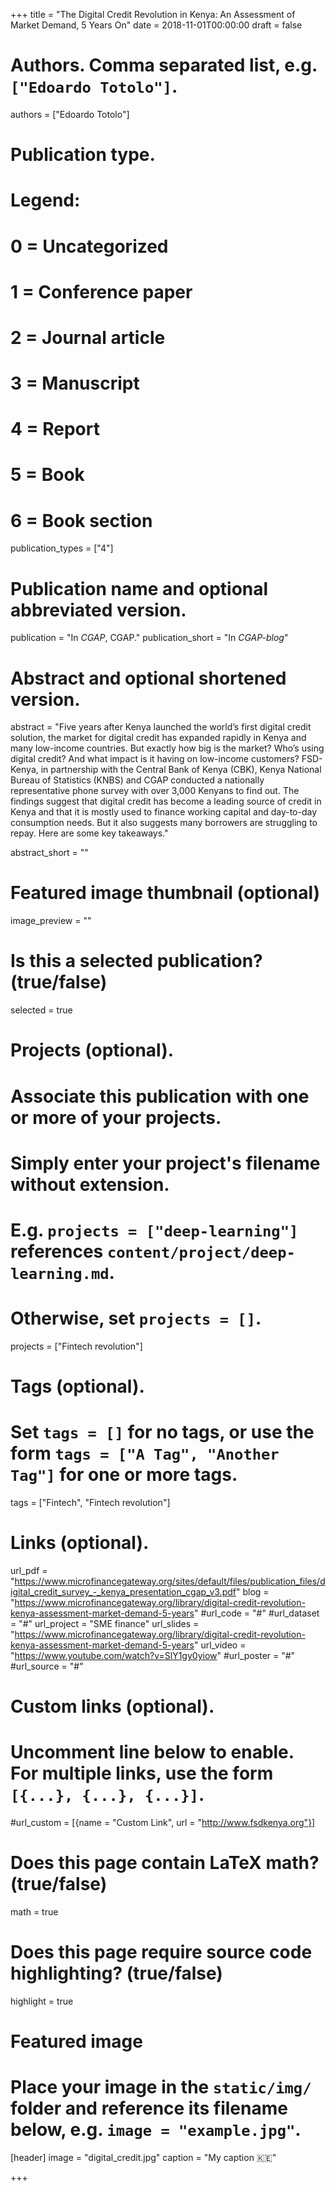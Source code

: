 +++
title = "The Digital Credit Revolution in Kenya: An Assessment of Market Demand, 5 Years On"
date = 2018-11-01T00:00:00
draft = false

# Authors. Comma separated list, e.g. `["Edoardo Totolo"]`.
authors = ["Edoardo Totolo"]

# Publication type.
# Legend:
# 0 = Uncategorized
# 1 = Conference paper
# 2 = Journal article
# 3 = Manuscript
# 4 = Report
# 5 = Book
# 6 = Book section
publication_types = ["4"]

# Publication name and optional abbreviated version.
publication = "In *CGAP*, CGAP."
publication_short = "In *CGAP-blog*"

# Abstract and optional shortened version.
abstract = "Five years after Kenya launched the world’s first digital credit solution, the market for digital credit has expanded rapidly in Kenya and many low-income countries. But exactly how big is the market? Who’s using digital credit? And what impact is it having on low-income customers? FSD-Kenya, in partnership with the Central Bank of Kenya (CBK), Kenya National Bureau of Statistics (KNBS) and CGAP conducted a nationally representative phone survey with over 3,000 Kenyans to find out. The findings suggest that digital credit has become a leading source of credit in Kenya and that it is mostly used to finance working capital and day-to-day consumption needs. But it also suggests many borrowers are struggling to repay. Here are some key takeaways."

abstract_short = ""

# Featured image thumbnail (optional)
image_preview = ""

# Is this a selected publication? (true/false)
selected = true

# Projects (optional).
#   Associate this publication with one or more of your projects.
#   Simply enter your project's filename without extension.
#   E.g. `projects = ["deep-learning"]` references `content/project/deep-learning.md`.
#   Otherwise, set `projects = []`.
projects = ["Fintech revolution"]

# Tags (optional).
#   Set `tags = []` for no tags, or use the form `tags = ["A Tag", "Another Tag"]` for one or more tags.
tags = ["Fintech", "Fintech revolution"]

# Links (optional).
url_pdf = "https://www.microfinancegateway.org/sites/default/files/publication_files/digital_credit_survey_-_kenya_presentation_cgap_v3.pdf"
blog = "https://www.microfinancegateway.org/library/digital-credit-revolution-kenya-assessment-market-demand-5-years"
#url_code = "#"
#url_dataset = "#"
url_project = "SME finance"
url_slides = "https://www.microfinancegateway.org/library/digital-credit-revolution-kenya-assessment-market-demand-5-years"
url_video = "https://www.youtube.com/watch?v=SlY1gy0yiow"
#url_poster = "#"
#url_source = "#"

# Custom links (optional).
#   Uncomment line below to enable. For multiple links, use the form `[{...}, {...}, {...}]`.
#url_custom = [{name = "Custom Link", url = "http://www.fsdkenya.org"}]

# Does this page contain LaTeX math? (true/false)
math = true

# Does this page require source code highlighting? (true/false)
highlight = true

# Featured image
# Place your image in the `static/img/` folder and reference its filename below, e.g. `image = "example.jpg"`.
[header]
image = "digital_credit.jpg"
caption = "My caption :kenya:"

+++


